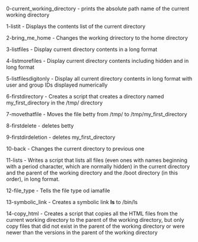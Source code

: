 0-current_working_directory - prints the absolute path name of the current working directory

1-listit - Displays the contents list of the current directory

2-bring_me_home - Changes the working drirectory to the home directory

3-listfiles - Display current directory contents in a long format

4-listmorefiles - Display current directory contents including hidden and in long format

5-listfilesdigitonly - Display all current directory contents in long format with user and group IDs displayed numerically

6-firstdirectory - Creates a script that creates a directory named my_first_directory in the /tmp/ directory

7-movethatfile - Moves the file betty from /tmp/ to /tmp/my_first_directory

8-firstdelete - deletes betty

9-firstdirdeletion - deletes my_first_directory

10-back - Changes the current directory to previous one

11-lists - Writes a script that lists all files (even ones with names beginning with a period character, which are normally hidden) in the current directory and the parent of the working directory and the /boot directory (in this order), in long format.

12-file_type - Tells the file type od iamafile

13-symbolic_link - Creates a symbolic link __ls__ to /bin/ls

14-copy_html - Creates a script that copies all the HTML files from the current working directory to the parent of the working directory, but only copy files that did not exist in the parent of the working directory or were newer than the versions in the parent of the working directory


